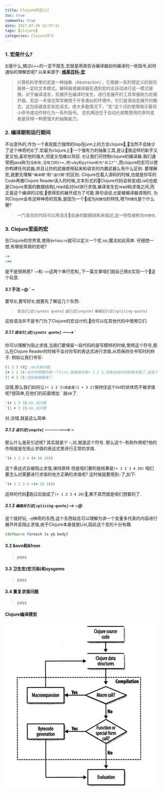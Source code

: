 ```yaml
---
title: Clojure的宏[1]
toc: true
comments: true
date: 2017-07-28 12:57:11
tags: [clojure]
categories: Clojure学习
---
```

### 1. 宏是什么?
`宏`是什么,搞过c++的一定不陌生,宏就是用来告诉编译器如何编译的一些指令,如何通俗的理解宏呢?
以来来源于: **[维基百科-宏](https://zh.wikipedia.org/wiki/%E5%B7%A8%E9%9B%86)**
>计算机科学里的宏是一种抽象（Abstraction），它根据一系列预定义的规则替换一定的文本模式。解释器或编译器在遇到宏时会自动进行这一模式替换。对于编译语言，宏展开在编译时发生，进行宏展开的工具常被称为宏展开器。宏这一术语也常常被用于许多类似的环境中，它们是源自宏展开的概念，这包括键盘宏和宏语言。绝大多数情况下，“宏”这个词的使用暗示着将小命令或动作转化为一系列指令。
宏的用途在于自动化频繁使用的序列或者是获得一种更强大的抽象能力。

### 2. 编译期和运行期间
不出意外的,作为一个表现能力强悍的lisp在jvm上的方言clojure,当然不会缺少了这个神奇的`宏`了.宏最为clojure上一个强有力的抽象工具,是让我这样的新手又爱又怕,喜欢他的强大,但是又怕难以驾驭.
`宏`让我们可控制clojure的编译器.我们通常把java称为`没有枪,没有刀的C++,把ruby和python称为"兵工厂"`,而clojure的宏可以使你构建任何武器,并且让你的武器使用起来和语言的内置武器么有什么区别.
要理解宏,就要先理解`"编译期"`和`"运行期"`的区别.
Clojure在载入源码的时候,也就是你写的Code再被Clojure Reader读入的时候,文本形式的Clojure代码会转变成List[也就是Clojure里面的数据结构],read会对list进行求值,编译发生在read和求值之间,而正是这个编译的过程,使得宏的展开成为了可能.换句话说,`宏`是被编译器调用的.
为何Clojure会有这种神奇的现象,是因为一个成为`同像性`的特性,嗯?`同像性`是个什么梗?
>一门语言的代码可以用语言自身的数据结构来描述,这一特性被称为`同像性`.

### 3. Clojure里面的宏
在Clojure的世界里,使用`defmacro`就可以定义一个宏.so,魔法如此简单.
仔细想一想,有哪些常用的宏呢?
```clojure
->
->>
```
是不是很熟悉?
`->`和`->>`这两个串行宏和,,下一篇文章咱们就自己用`宏`实现一个这个玩意.

#### 3.1 手法 ~@ ` ~
要写`宏`,要写好`宏`,就要先了解这几个东西:
>`语法引述[synatx quote]`
`返引述[unqute]`
`编接反引述[splicing-quote]`

这些语法并不是专门为了Clojure的宏设计的,你可以在其他代码中使用它们.

##### 3.1.1 `语法引述[synatx quote]` --->`
你可以理解为阻止求值,当我们要保留一段代码的是写模样的时候,使用这个符号,那么在Clojure Reader的时候不会对你写的表达式进行求值,从而保持住书写时的样子.
例如让我们书写:
```clojure
(1 2 3 4) ;ok没有问题.
(+ 1 2 3);也许你想要的是一个list,里面保存有+ 1 2 3,但是这段代码却被求值了,变成了你不想要的 6
(1 + 3 2);这段直接报错了.
```
没错,那么我们如何让`(+ 1 2 3)或者是(1 + 3 2)`保持住这个list的状体而不被求值呢?很简单,在他们的前面增加  `  就ok了.
```clojure
`(+ 1 2 3);ok,没问题
`(1 + 3 2);ok,没问题
```
对,没错,就是这么简单.

##### 3.1.2 `返引述[unqute]` ----------> ~
那么什么是反引述呢? 其实就是个 `~`,对,就是这个符号.
那么这个`~`有和作用呢?他的作用就是在阻止求值的表达式里进行正常的求值.
```clojure
`(+ 1 2 3 4 (+ 10 10))
```
这个表达式会被阻止求值,保持原样.但是咱们要的是结果是`(+ 1 2 3 4 20)`
咱们要怎么对需要进行求值的地方正确的求值呢?
这时候就要用到`~`了,如下:
```clojure
`(+ 1 2 3 4 ~(+ 10 10))
```
这样的代码跑过后就成了`(+ 1 2 3 4 20)`,果不其然就是咱们想要的了.

##### 3.1.3 `编接反引述[splicing-quote]`--> ~@
这个就好玩, `~@`神奇的东西,这个东西姑且可以理解为讲一个变量多代表的内容进行展开并且阻止求值,由于Clojure本身就是List,因此这个变的十分有趣.
```clojure
(defmacro foreach [x y& body]
```

#### 3.2 &evn和&from
>pass
#### 3.3 卫生宏(宏污染)和sysgems
>pass
#### 3.4 重复求值问题
>pass
#### Clojure编译模型
![Clojure编译模型](/images/posts/Clojure的宏/clojure-编译模型.png)







